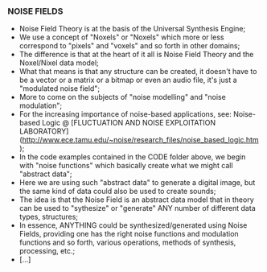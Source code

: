 ### NOISE FIELDS
* Noise Field Theory is at the basis of the Universal Synthesis Engine;
* We use a concept of "Noxels" or "Noxels" which more or less correspond to "pixels" and "voxels" and so forth in other domains;
* The difference is that at the heart of it all is Noise Field Theory and the Noxel/Nixel data model;
* What that means is that any structure can be created, it doesn't have to be a vector or a matrix or a bitmap or even an audio file, it's just a "modulated noise field";
* More to come on the subjects of "noise modelling" and "noise modulation";
* For the increasing importance of noise-based applications, see: Noise-based Logic @ [FLUCTUATION AND NOISE EXPLOITATION LABORATORY] (http://www.ece.tamu.edu/~noise/research_files/noise_based_logic.htm);
* In the code examples contained in the CODE folder above, we begin with "noise functions" which basically create what we might call "abstract data";
* Here we are using such "abstract data" to generate a digital image, but the same kind of data could also be used to create sounds;
* The idea is that the Noise Field is an abstract data model that in theory can be used to "sythesize" or "generate" ANY number of different data types, structures;
* In essence, ANYTHING could be synthesized/generated using Noise Fields, providing one has the right noise functions and modulation functions and so forth, various operations, methods of synthesis, processing, etc.;
* [...]
